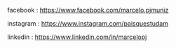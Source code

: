 facebook  : https://www.facebook.com/marcelo.pjmuniz

instagram : https://www.instagram.com/paisquestudam

linkedin  : https://www.linkedin.com/in/marcelopj

